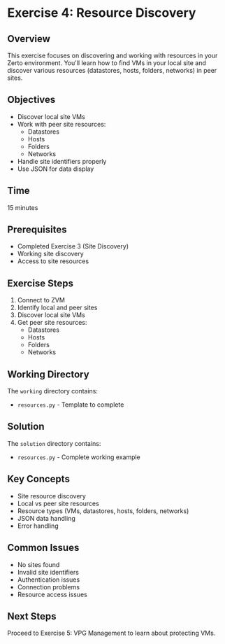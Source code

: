 # Exercise 4: Resource Discovery

## Overview
This exercise focuses on discovering and working with resources in your Zerto environment. You'll learn how to find VMs in your local site and discover various resources (datastores, hosts, folders, networks) in peer sites.

## Objectives
- Discover local site VMs
- Work with peer site resources:
  - Datastores
  - Hosts
  - Folders
  - Networks
- Handle site identifiers properly
- Use JSON for data display

## Time
15 minutes

## Prerequisites
- Completed Exercise 3 (Site Discovery)
- Working site discovery
- Access to site resources

## Exercise Steps
1. Connect to ZVM
2. Identify local and peer sites
3. Discover local site VMs
4. Get peer site resources:
   - Datastores
   - Hosts
   - Folders
   - Networks

## Working Directory
The `working` directory contains:
- `resources.py` - Template to complete

## Solution
The `solution` directory contains:
- `resources.py` - Complete working example

## Key Concepts
- Site resource discovery
- Local vs peer site resources
- Resource types (VMs, datastores, hosts, folders, networks)
- JSON data handling
- Error handling

## Common Issues
- No sites found
- Invalid site identifiers
- Authentication issues
- Connection problems
- Resource access issues

## Next Steps
Proceed to Exercise 5: VPG Management to learn about protecting VMs. 